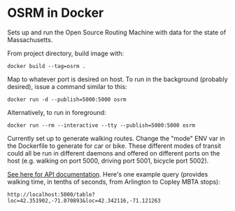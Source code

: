 OSRM in Docker
==============

Sets up and run the Open Source Routing Machine with data for the state of Massachusetts.

From project directory, build image with:

    docker build --tag=osrm .

Map to whatever port is desired on host. To run in the background (probably desired), issue a command similar to this:

    docker run -d --publish=5000:5000 osrm

Alternatively, to run in foreground:

    docker run --rm --interactive --tty --publish=5000:5000 osrm

Currently set up to generate walking routes. Change the "mode" ENV var in the Dockerfile to generate for car or bike. These different modes of transit could all be run in different daemons and offered on different ports on the host (e.g. walking on port 5000, driving port 5001, bicycle port 5002).

[See here for API documentation](https://github.com/Project-OSRM/osrm-backend/wiki/Server-api). Here's one example query (provides walking time, in tenths of seconds, from Arlington to Copley MBTA stops):

    http://localhost:5000/table?loc=42.351902,-71.070893&loc=42.342116,-71.121263
